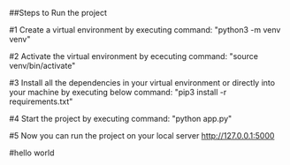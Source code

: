 
##Steps to Run the project

#1 Create a virtual environment by executing command:
    "python3 -m venv venv"

#2 Activate the virtual environment by ececuting command:
    "source venv/bin/activate"

#3 Install all the dependencies in your virtual environment or directly into your machine by executing below command:
    "pip3 install -r requirements.txt"

#4  Start the project by executing command:
    "python app.py"

#5  Now you can run the project on your local server http://127.0.0.1:5000

#hello world
